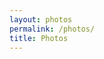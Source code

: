 ```yaml
---
layout: photos
permalink: /photos/
title: Photos
---
```


<!-- Google tag (gtag.js) -->
<script async src="https://www.googletagmanager.com/gtag/js?id=G-Y4PJ8XBD0B"></script>
<script>
  window.dataLayer = window.dataLayer || [];
  function gtag(){dataLayer.push(arguments);}
  gtag('js', new Date());

  gtag('config', 'G-Y4PJ8XBD0B');
</script>
